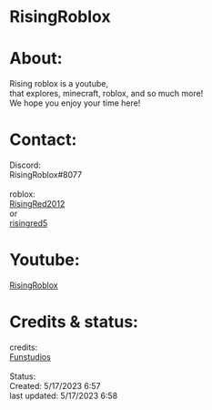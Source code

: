 # RisingRoblox
# About:
Rising roblox is a youtube,
<br>
that explores, minecraft, roblox, and so much more!
<br>
We hope you enjoy your time here!
# Contact:
Discord:
<br>
RisingRoblox#8077
<br> <br>
roblox:
<br>
<a href="https://web.roblox.com/users/3682302509/profile">RisingRed2012</a>
<br>
or
<br>
<a href="https://web.roblox.com/users/3951148571/profile">risingred5</a>
# Youtube:
<a href="https://www.youtube.com/@Rising-Roblox/featured">RisingRoblox</a>
# Credits & status:
credits:
<br>
<a href="https://funstudios.github.io/Index/">Funstudios</a>
<br> <br>
Status:
<br>
Created: 5/17/2023 6:57
<br>
last updated: 5/17/2023 6:58
